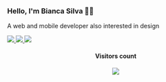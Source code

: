 ### Hello, I'm Bianca Silva ✌🏽
A web and mobile developer also interested in design

<a target="_blank" href="https://www.linkedin.com/in/biancafsilva"> <img src="https://img.shields.io/badge/LinkedIn-0077B5?style=for-the-badge&logo=linkedin&logoColor=white"/> </a> 
<a target="_blank" href="mailto:biancaflorianodasilva@gmail.com?subject=Hello"> <img src="https://img.shields.io/badge/Gmail-D14836?style=for-the-badge&logo=gmail&logoColor=white"/> </a>
<a target="_blank" href="https://www.behance.net/biancafsilva"> <img src="https://img.shields.io/badge/Behance-053EFF?style=for-the-badge&logo=behance&logoColor=white"/> </a> 
<!-- <a href="https://discord.com/@me"> <img src="https://img.shields.io/badge/Discord-7289DA?style=for-the-badge&logo=discord&logoColor=white"/>
<a target="_blank" href="https://www.instagram.com/_bianca.zip"> <img src="https://img.shields.io/badge/Instagram-8134AF?style=for-the-badge&logo=instagram&logoColor=white"/> </a> -->

<p align="center"> 
  <h4 align="center">Visitors count</h4>
</p>
<p align = "center">
  <img src="https://profile-counter.glitch.me/BiancaFSilva/count.svg" />
</p>





<!--
**BiancaFSilva/BiancaFSilva** is a ✨ _special_ ✨ repository because its `README.md` (this file) appears on your GitHub profile.

Here are some ideas to get you started:

- 🔭 I’m currently working on ...
- 🌱 I’m currently learning ...
- 👯 I’m looking to collaborate on ...
- 🤔 I’m looking for help with ...
- 💬 Ask me about ...
- 📫 How to reach me: ...
- 😄 Pronouns: ...
- ⚡ Fun fact: ...
-->
